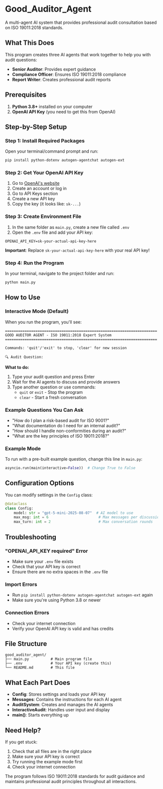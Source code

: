 # Good_Auditor_Agent
A multi-agent AI system that provides professional audit consultation based on ISO 19011:2018 standards.

## What This Does

This program creates three AI agents that work together to help you with audit questions:
- **Senior Auditor**: Provides expert guidance
- **Compliance Officer**: Ensures ISO 19011:2018 compliance
- **Report Writer**: Creates professional audit reports

## Prerequisites

1. **Python 3.8+** installed on your computer
2. **OpenAI API Key** (you need to get this from OpenAI)

## Step-by-Step Setup

### Step 1: Install Required Packages

Open your terminal/command prompt and run:

```bash
pip install python-dotenv autogen-agentchat autogen-ext
```

### Step 2: Get Your OpenAI API Key

1. Go to [OpenAI's website](https://platform.openai.com/)
2. Create an account or log in
3. Go to API Keys section
4. Create a new API key
5. Copy the key (it looks like: `sk-...`)

### Step 3: Create Environment File

1. In the same folder as `main.py`, create a new file called `.env`
2. Open the `.env` file and add your API key:

```
OPENAI_API_KEY=sk-your-actual-api-key-here
```

**Important**: Replace `sk-your-actual-api-key-here` with your real API key!

### Step 4: Run the Program

In your terminal, navigate to the project folder and run:

```bash
python main.py
```

## How to Use

### Interactive Mode (Default)

When you run the program, you'll see:

```
======================================================================
GOOD AUDITOR AGENT - ISO 19011:2018 Expert System
======================================================================

Commands: 'quit'/'exit' to stop, 'clear' for new session

🔍 Audit Question: 
```

**What to do:**
1. Type your audit question and press Enter
2. Wait for the AI agents to discuss and provide answers
3. Type another question or use commands:
   - `quit` or `exit` - Stop the program
   - `clear` - Start a fresh conversation

### Example Questions You Can Ask

- "How do I plan a risk-based audit for ISO 9001?"
- "What documentation do I need for an internal audit?"
- "How should I handle non-conformities during an audit?"
- "What are the key principles of ISO 19011:2018?"

### Example Mode

To run with a pre-built example question, change this line in `main.py`:

```python
asyncio.run(main(interactive=False))  # Change True to False
```

## Configuration Options

You can modify settings in the `Config` class:

```python
@dataclass
class Config:
    model: str = "gpt-5-mini-2025-08-07"  # AI model to use
    max_msg: int = 6                       # Max messages per discussion
    max_turn: int = 2                      # Max conversation rounds
```

## Troubleshooting

### "OPENAI_API_KEY required" Error
- Make sure your `.env` file exists
- Check that your API key is correct
- Ensure there are no extra spaces in the `.env` file

### Import Errors
- Run `pip install python-dotenv autogen-agentchat autogen-ext` again
- Make sure you're using Python 3.8 or newer

### Connection Errors
- Check your internet connection
- Verify your OpenAI API key is valid and has credits

## File Structure

```
good_auditor_agent/
├── main.py          # Main program file
├── .env             # Your API key (create this)
└── README.md        # This file
```

## What Each Part Does

- **Config**: Stores settings and loads your API key
- **Messages**: Contains the instructions for each AI agent
- **AuditSystem**: Creates and manages the AI agents
- **InteractiveAudit**: Handles user input and display
- **main()**: Starts everything up

## Need Help?

If you get stuck:
1. Check that all files are in the right place
2. Make sure your API key is correct
3. Try running the example mode first
4. Check your internet connection

The program follows ISO 19011:2018 standards for audit guidance and maintains professional audit principles throughout all interactions.
